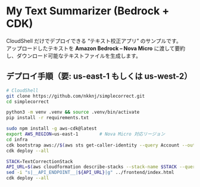 # My Text Summarizer (Bedrock + CDK)

CloudShell だけでデプロイできる “テキスト校正アプリ” のサンプルです。  
アップロードしたテキストを **Amazon Bedrock – Nova Micro** に渡して要約し、ダウンロード可能なテキストファイルを生成します。

## デプロイ手順（要: us-east-1 もしくは us-west-2）

```bash
# CloudShell
git clone https://github.com/nkknj/simplecorrect.git
cd simplecorrect

python3 -m venv .venv && source .venv/bin/activate
pip install -r requirements.txt

sudo npm install -g aws-cdk@latest
export AWS_REGION=us-east-1        # Nova Micro 対応リージョン
cd infra
cdk bootstrap aws://$(aws sts get-caller-identity --query Account --output text)/$AWS_REGION
cdk deploy --all

STACK=TextCorrectionStack
API_URL=$(aws cloudformation describe-stacks --stack-name $STACK --query "Stacks[0].Outputs[?OutputKey=='ApiEndpoint'].OutputValue" --output text)
sed -i "s|__API_ENDPOINT__|${API_URL}|g" ../frontend/index.html
cdk deploy --all
